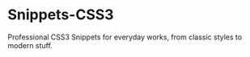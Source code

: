 # Snippets-CSS3
Professional CSS3 Snippets for everyday works, from classic styles to modern stuff.
